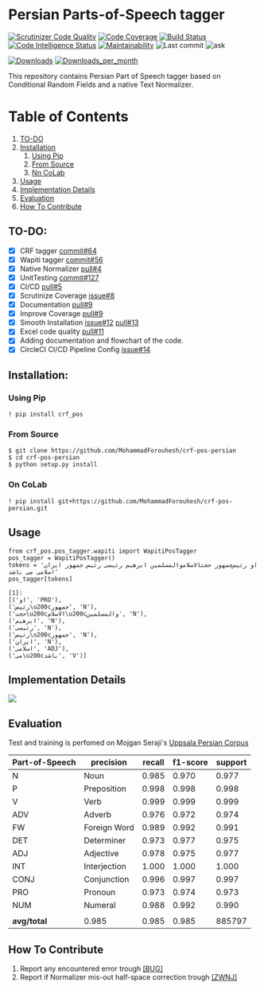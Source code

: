 # Persian Parts-of-Speech tagger

[![Scrutinizer Code Quality](https://scrutinizer-ci.com/g/MohammadForouhesh/crf-pos-persian/badges/quality-score.png?b=main)](https://scrutinizer-ci.com/g/MohammadForouhesh/crf-pos-persian/?branch=main)
[![Code Coverage](https://scrutinizer-ci.com/g/MohammadForouhesh/crf-pos-persian/badges/coverage.png?b=main)](https://scrutinizer-ci.com/g/MohammadForouhesh/crf-pos-persian/?branch=main)
[![Build Status](https://scrutinizer-ci.com/g/MohammadForouhesh/crf-pos-persian/badges/build.png?b=main)](https://scrutinizer-ci.com/g/MohammadForouhesh/crf-pos-persian/build-status/main)
[![Code Intelligence Status](https://scrutinizer-ci.com/g/MohammadForouhesh/crf-pos-persian/badges/code-intelligence.svg?b=main)](https://scrutinizer-ci.com/code-intelligence)
[![Maintainability](https://api.codeclimate.com/v1/badges/26cc09040c2262f3ecb7/maintainability)](https://codeclimate.com/github/MohammadForouhesh/crf-pos-persian/maintainability)
![Last commit](https://img.shields.io/github/last-commit/MohammadForouhesh/crf-pos-persian)
![ask]

[ask]: https://img.shields.io/badge/Ask%20me-anything-1.svg

[![Downloads](https://pepy.tech/badge/crf-pos)](https://pepy.tech/project/crf-pos)
[![Downloads_per_month](https://pepy.tech/badge/crf-pos/month)](https://pepy.tech/project/crf-pos)

This repository contains Persian Part of Speech tagger based on Conditional Random Fields and a native Text Normalizer.

# Table of Contents
1. [TO-DO](#todo)
2. [Installation](#install)
   1. [Using Pip](#pip)
   2. [From Source](#source)
   3. [Nn CoLab](#colab)
3. [Usage](#usage)
4. [Implementation Details](#implementation-details)
5. [Evaluation](#eval)
6. [How To Contribute](#contrib)

[comment]: <> (5. [I/O]&#40;#tpa_io&#41;)

[comment]: <> (6. [Motivation]&#40;#tpa_motiv&#41;)

[comment]: <> (7. [Related Works]&#40;#tpa_lit&#41;)

[comment]: <> (8. [Contributions of this paper]&#40;#tpa_contribution&#41;)

[comment]: <> (9. [Proposed Method]&#40;#tpa_method&#41;)

[comment]: <> (10. [Experiments]&#40;#tpa_exp&#41;)


## TO-DO: <a name="todo"></a>

- [x] CRF tagger [commit#64](https://github.com/MohammadForouhesh/crf-pos-persian/commit/c0897ae7534ff322a594808c6ff1d2b4f12b627b)
- [x] Wapiti tagger [commit#56](https://github.com/MohammadForouhesh/crf-pos-persian/commit/9b267ad01d5ccac162fe9d29071c6ea22d34804f)
- [x] Native Normalizer [pull#4](https://github.com/MohammadForouhesh/crf-pos-persian/pull/4#issuecomment-1060246648)
- [x] UnitTesting [commit#127](https://github.com/MohammadForouhesh/crf-pos-persian/commit/8c0c6d4ae9908d29c39e326bf1a3d14947555141)
- [x] CI/CD [pull#5](https://github.com/MohammadForouhesh/crf-pos-persian/pull/5#issuecomment-1060697450)
- [x] Scrutinize Coverage [issue#8](https://github.com/MohammadForouhesh/crf-pos-persian/issues/8#issue-1162353982)
- [x] Documentation [pull#9](https://github.com/MohammadForouhesh/crf-pos-persian/pull/9#issuecomment-1061754671)
- [x] Improve Coverage [pull#9](https://github.com/MohammadForouhesh/crf-pos-persian/pull/9#issuecomment-1061754671)  
- [x] Smooth Installation [issue#12](https://github.com/MohammadForouhesh/crf-pos-persian/issues/12) [pull#13](https://github.com/MohammadForouhesh/crf-pos-persian/pull/13)
- [x] Excel code quality [pull#11](https://github.com/MohammadForouhesh/crf-pos-persian/pull/11)
- [x] Adding documentation and flowchart of the code.
- [x] CircleCI CI/CD Pipeline Config [issue#14](https://github.com/MohammadForouhesh/crf-pos-persian/issues/14)

## Installation: <a name="install"></a>
### Using Pip <a name="pip"></a>
```shell
! pip install crf_pos
```

### From Source <a name="source"></a>
```shell
$ git clone https://github.com/MohammadForouhesh/crf-pos-persian 
$ cd crf-pos-persian
$ python setup.py install
```
### On CoLab <a name="colab"></a>
```shell
! pip install git+https://github.com/MohammadForouhesh/crf-pos-persian.git
```

## Usage <a name="usage"></a>

```jupyterpython
from crf_pos.pos_tagger.wapiti import WapitiPosTagger
pos_tagger = WapitiPosTagger()
tokens = 'او رئیس‌جمهور حجتالاسلاموالمسلمین ابرهیم رئیسی رئیس جمهور ایران اسلامی می باشد'
pos_tagger[tokens]

[1]: 
[('او', 'PRO'),
('رئیس\u200cجمهور', 'N'),
('حجت\u200cالاسلام\u200cوالمسلمین', 'N'),
('ابرهیم', 'N'),
('رئیسی', 'N'),
('رئیس\u200cجمهور', 'N'),
('ایران', 'N'),
('اسلامی', 'ADJ'),
('می\u200cباشد', 'V')]
```

## Implementation Details <a name="implementation-details"></a>
[![](https://mermaid.ink/svg/pako:eNptkkFvgjAUx79K0xMkQgQ8kehh4i7ObVGTRccOFSo2g5aVdnFTv_sKlA0YPfW99-u_7_3bC4xYjKEPE47yE9gGIQVq3RlH5B-RFaUkPzDEYyDwWZjAsmZg7150kSUFeGQ8Qyn5xvxWHy3kodZCdVyumHAcCcIoeFj_ZVeTSu-KokhmMkUCX8HKa9W9gbrbqrsDdadVd4Bl24qYG0Z0wtG7qQYo4w7kllBFOX3M7fZia87tc153JrsBvT44CWmNYhrXm5Vj_JoJJCWW8i7TPqvjGTqbpibdFnnogprwWoTgXQRoZtJmsOBoQGjvgumUVe1WoafCGdi1n32LkuT_kzvNfLtSL2iuKj2wig-JOAbz9b3ZYhZDzAvKiSBmI7aomluODeOTCdz4Eehsz9DluM6_1rpa8flpYwmUvIUUjmCG1Zclsfr0l_JMCMUJZziEvtpSLJUnaQhDelOozGP1rRYxEYxDpZcWeASRFGzzRSPoCy5xAwUElU5q6vYDbdLy1Q)](https://mermaid.ink/svg/pako:eNptkkFvgjAUx79K0xMkQgQ8kehh4i7ObVGTRccOFSo2g5aVdnFTv_sKlA0YPfW99-u_7_3bC4xYjKEPE47yE9gGIQVq3RlH5B-RFaUkPzDEYyDwWZjAsmZg7150kSUFeGQ8Qyn5xvxWHy3kodZCdVyumHAcCcIoeFj_ZVeTSu-KokhmMkUCX8HKa9W9gbrbqrsDdadVd4Bl24qYG0Z0wtG7qQYo4w7kllBFOX3M7fZia87tc153JrsBvT44CWmNYhrXm5Vj_JoJJCWW8i7TPqvjGTqbpibdFnnogprwWoTgXQRoZtJmsOBoQGjvgumUVe1WoafCGdi1n32LkuT_kzvNfLtSL2iuKj2wig-JOAbz9b3ZYhZDzAvKiSBmI7aomluODeOTCdz4Eehsz9DluM6_1rpa8flpYwmUvIUUjmCG1Zclsfr0l_JMCMUJZziEvtpSLJUnaQhDelOozGP1rRYxEYxDpZcWeASRFGzzRSPoCy5xAwUElU5q6vYDbdLy1Q)

## Evaluation <a name="eval"></a>
Test and training is perfomed on Mojgan Seraji's [Uppsala Persian Corpus](https://sites.google.com/site/mojganserajicom/home/upc)

|Part-of-Speech|  precision|   recall|   f1-score|    support|
|--------------|-----------|---------|-----------|-----------|
|          N   |    Noun   |   0.985 |     0.970 |    0.977  |    186585 | 
|          P   |Preposition|   0.998 |     0.998 |     0.998 |     89450 |
|          V   |    Verb   |   0.999 |     0.999 |    0.999  |     87762 | 
|        ADV   |    Adverb |   0.976 |     0.972 |    0.974  |     15983 |
|        FW    |Foreign Word|  0.989 |     0.992 |     0.991 |     2784  |
|        DET   | Determiner|   0.973 |     0.977 |    0.975  |     19786 |
|        ADJ   | Adjective |   0.978 |     0.975 |    0.977  |     61526 |
|        INT   |Interjection|  1.000 |     1.000 |    1.000  |     73    |
|       CONJ   |Conjunction|   0.996 |     0.997 |    0.997  |     74796 |
|        PRO   |   Pronoun |   0.973 |     0.974 |    0.973  |     23094 |
|        NUM   |   Numeral |   0.988 |     0.992 |     0.990 |     24864 |
||
|   <b> avg/total </b> |     0.985 |   0.985 |       0.985  |    885797 |
    
## How To Contribute <a name="contrib"></a>

   1.   Report any encountered error trough [[BUG]](https://github.com/MohammadForouhesh/crf-pos-persian/issues/new?assignees=MohammadForouhesh&labels=bug&template=bug_report.md&title=%5Bbug%5D)
   2.   Report if Normalizer mis-out half-space correction trough [[ZWNJ]](https://github.com/MohammadForouhesh/crf-pos-persian/issues/new?assignees=MohammadForouhesh&labels=enhancement&template=half-space-request.md&title=%5BZWNJ%5D) 
